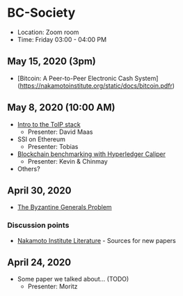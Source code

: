 # BC-Society

* Location: Zoom room
* Time: Friday 03:00 - 04:00 PM

## May 15, 2020 (3pm)
* [Bitcoin: A Peer-to-Peer Electronic Cash System] (https://nakamotoinstitute.org/static/docs/bitcoin.pdfr)
 

## May 8, 2020 (10:00 AM)
* [Intro to the ToIP stack](https://ieeexplore.ieee.org/document/9031548)
  * Presenter: David Maas
* SSI on Ethereum
  * Presenter: Tobias
* [Blockchain benchmarking with Hyperledger Caliper](https://github.com/hyperledger/caliper)
  * Presenter: Kevin & Chinmay
* Others?


## April 30, 2020
* [The Byzantine Generals Problem](https://people.eecs.berkeley.edu/~luca/cs174/byzantine.pdf)

### Discussion points
* [Nakamoto Institute Literature](https://nakamotoinstitute.org/literature/) - Sources for new papers

## April 24, 2020
* Some paper we talked about... (TODO)
   * Presenter: Moritz
